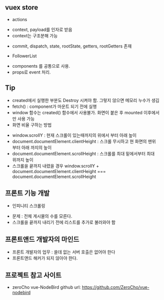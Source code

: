 ## vuex store
- actions
 * context, payload를 인자로 받음
 * context는 구조분해 가능
  - commit, dispatch, state, rootState, getters, rootGetters 존재

- FollowerList
 * components 를 공통으로 사용.
 * props로 event 처리.

## Tip
 - created에서 실행한 부분도 Destroy 시켜야 함. 그렇지 않으면 메모리 누수가 생김
 - fetch() : component가 마운트 되기 전에 실행
 - window 함수는 created() 함수에서 사용불가. 화면이 붙은 후 mounted 이후에서만 사용 가능
 - 화면 비율 구하는 방법
  * window.scrollY : 현재 스크롤이 있는때까지의 위에서 부터 아래 높이 
  * document.documentElement.clientHeight : 스크롤 무시하고 현 화면의 맨위부터 아래 까지의 높이
  * document.documentElement.scrollHeight : 스크롤를 최대 밑에서부터 최대 위까지 높이
  * 스크롤을 끝까지 내렸을 경우
   window.scrollY + document.documentElement.clientHeight
   === document.documentElement.scrollHeight

## 프론트 기능 개발
 - 인피니티 스크롤링
 * 문제 : 전체 게시물의 수를 모른다.
 * 스크롤을 끝까지 내리기 전에 리스트를 추가로 불러와야 함

## 프론트앤드 개발자의 마인드
 - 프론트 개발자의 업무 : 쓸데 없는 서버 호출은 없어야 한다
 - 프론트앤드 해커가 되지 않아야 한다.

## 프로젝트 참고 사이트
- zeroCho vue-NodeBird github url: https://github.com/ZeroCho/vue-nodebird